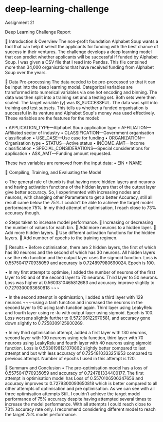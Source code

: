 # deep-learning-challenge
 Assignment 21

Deep Learning Challenge Report

	Introduction & Overview
The non-profit foundation Alphabet Soup wants a tool that can help it select the applicants for funding with the best chance of success in their ventures. The challenge develops a deep learning model that can predict whether applicants will be successful if funded by Alphabet Soup. I was given a CSV file that I read into Pandas. This file contained more than 34,000 organisations that have received funding from Alphabet Soup over the years.

	Data Pre-processing
The data needed to be pre-processed so that it can be input into the deep learning model. Categorical variables are transformed into numerical variables via one hot encoding and binning. The data was then split into a training set and a testing set. Both sets were then scaled.
The target variable (y) was IS_SUCCESSFUL. The data was split into training and test subsets. This tells us whether a funded organisation is successful in its venture and Alphabet Soup's money was used effectively. 
These variables are the features for the model:

•	APPLICATION_TYPE—Alphabet Soup application type
•	AFFILIATION—Affiliated sector of industry
•	CLASSIFICATION—Government organisation classification
•	USE_CASE—Use case for funding
•	ORGANIZATION—Organisation type
•	STATUS—Active status
•	INCOME_AMT—Income classification
•	SPECIAL_CONSIDERATIONS—Special considerations for application
•	ASK_AMT—Funding amount requested.

These two variables are removed from the input data:
•	EIN
•	NAME


	Compiling, Training, and Evaluating the Model

o	The general rule of thumb is that having more hidden layers and neurons and having activation functions of the hidden layers that of the output layer give better accuracy. So, I experimented with increasing nodes and neurons, with changing other Parameters to get a better Accuracy, still all result came below the 75%.                                            I couldn’t be able to achieve the target model performance 75%. In my third attempt of optimisation, I reach close to 73% accuracy though.

	
o	Steps taken to increase model performance.
	Increasing or decreasing the number of values for each bin.
	Add more neurons to a hidden layer.
	Add more hidden layers.
	Use different activation functions for the hidden layers.
	Add number of epochs to the training regimen.


	Results
•	Before optimisation, there are 2 hidden layers, the first of which has 80 neurons and the second of which has 30 neurons. All hidden layers use the relu function and the output layer uses the sigmoid function. Loss is 0.5575041770935059 and accuracy is 0.724897980690024. Epoch is 100.
 
 

	
•	In my first attempt to optimise, I added the number of neurons of the first layer to 90 and of the second layer to 70 neurons. Third layer to 50 neurons. Loss was higher at 0.5603310465812683 and accuracy improve slightly to 0.7279300093650818 
 ¬¬¬
 

•	In the second attempt in optimisation, I added a third layer with 129 neurons ¬¬¬-using a tanh function and increased the neurons in the second layer to 90 using tanh function again. Third layer using LeakyRelu and fourth layer using re¬lu with output layer using sigmoid. Epoch is 100. Loss worsens slightly further to 0.572106122970581, and accuracy gone down slightly to 0.7258309125900269. 
 
 
•	In my third optimisation attempt, added a first layer with 130 neurons, second layer with 100 neurons using relu function, third layer with 70 neurons using LeakyRelu and fourth layer with 40 neurons using sigmoid function. Loss is 0.5630198121070862  slightly better  compared  to last attempt and but with less accuracy of 0.7254810333251953 compared to previous attempt. Number of epochs I used in this attempt is 120.
 
 


	Summary and Conclusion
•	The pre-optimisation model has a loss of 0.5575041770935059 and accuracy of 0.724781334400177. The first attempt in optimisation model has Loss of 0.5570106506347656 and accuracy improves to 0.7279300093650818 which is better compared to all other attempts of optimisation and pre optimisation. As we can see with all three optimisation attempts Still, I couldn’t achieve the target model performance of 75% accuracy despite having attempted several times to increase the model performance. With all attempts I could reach close to 73% accuracy rate only. I recommend considering different model to reach the target 75% model performance. 







